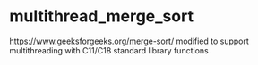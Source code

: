 # multithread_merge_sort
https://www.geeksforgeeks.org/merge-sort/ modified to support multithreading with C11/C18 standard library functions
